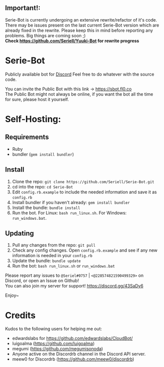 ## Important!:
Serie-Bot is currently undergoing an extensive rewrite/refactor of it's code. There may be issues present on the last current Serie-Bot version which are already fixed in the rewrite. Please keep this in mind before reporting any problems. Big things are coming soon ;) <br>
**Check https://github.com/Seriell/Yuuki-Bot for rewrite progress**

# Serie-Bot
Publicly available bot for [Discord](https://discordapp.com)
Feel free to do whatever with the source code.

You can invite the Public Bot with this link -> https://sbot.fl0.co <br />
The Public Bot might not always be online, if you want the bot all the time for sure, please host it yourself.


# Self-Hosting:

## Requirements
- Ruby
- bundler (`gem install bundler`)

## Install
1. Clone the repo: `git clone https://github.com/Seriell/Serie-Bot.git`
2. cd into the repo: `cd Serie-Bot`
3. Edit `config.rb.example` to include the needed information and save it as `config.rb`
4. Install bundler if you haven't already: `gem install bundler`
5. Install the bundle: `bundle install`
6. Run the bot. For Linux: `bash run_linux.sh`. For Windows: `run_windows.bat`.

## Updating
1. Pull any changes from the repo: `git pull`
2. Check any config changes. Open `config.rb.example` and see if any new information is needed in your `config.rb`
3. Update the bundle: `bundle update`
4. Run the bot: `bash run_linux.sh` or `run_windows.bat`

Please report any issues to `@Seriel#0757` | `<@228574821590499329>` on Discord, or open an Issue on Github! <br />
You can also join my server for support! https://discord.gg/43SaDy6 <br />

Enjoy~
<br />

# Credits

Kudos to the following users for helping me out:

- edwardslabs for https://github.com/edwardslabs/CloudBot/
- luigoalma (https://github.com/luigoalma)
- megumi (https://github.com/megumisonoda)
- Anyone active on the Discordrb channel in the Discord API server.
- meew0 for Discordrb (https://github.com/meew0/discordrb)
